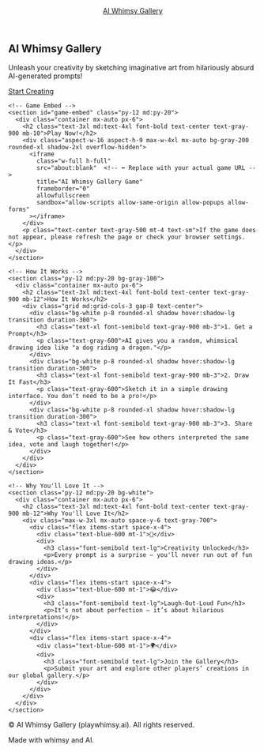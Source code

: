 <!DOCTYPE html>
<html lang="en">
<head>
  <meta charset="UTF-8" />
  <meta name="viewport" content="width=device-width, initial-scale=1.0" />
  <title>AI Whimsy Gallery - Sketch Art from Creative AI Prompts!</title>
  <meta name="description" content="Unleash your inner artist with AI Whimsy Gallery! Get unique AI-generated prompts and sketch imaginative or hilarious art. Share and explore a gallery of digital whimsy.">
  <link rel="canonical" href="https://playwhimsy.ai/">
  <script src="https://cdn.tailwindcss.com?plugins=typography,aspect-ratio"></script>
  <style>
    .apple-blue-text { color: #007AFF; }
    .apple-blue-bg { background-color: #007AFF; }
    h1, h2 { text-wrap: balance; }
  </style>
</head>
<body class="bg-gray-50 text-gray-800 font-sans antialiased">

  <!-- Header -->
  <header class="bg-white/80 backdrop-blur-md shadow-sm sticky top-0 z-50">
    <div class="container mx-auto px-6 py-4 flex justify-between items-center">
      <a href="#" class="text-2xl font-bold text-gray-900">AI Whimsy Gallery</a>
    </div>
  </header>

  <!-- Main -->
  <main>
    <!-- Hero Section -->
    <section class="py-16 md:py-24 text-center bg-white">
      <div class="container mx-auto px-6">
        <h1 class="text-4xl sm:text-5xl md:text-6xl font-bold text-gray-900 mb-6">
          AI Whimsy Gallery
        </h1>
        <p class="text-lg md:text-xl text-gray-600 mb-10 max-w-2xl mx-auto">
          Unleash your creativity by sketching imaginative art from hilariously absurd AI-generated prompts!
        </p>
        <a href="#game-embed" class="bg-blue-600 hover:bg-blue-700 text-white font-semibold py-3 px-8 rounded-lg text-lg transition duration-150 ease-in-out">
          Start Creating
        </a>
      </div>
    </section>

    <!-- Game Embed -->
    <section id="game-embed" class="py-12 md:py-20">
      <div class="container mx-auto px-6">
        <h2 class="text-3xl md:text-4xl font-bold text-center text-gray-900 mb-10">Play Now!</h2>
        <div class="aspect-w-16 aspect-h-9 max-w-4xl mx-auto bg-gray-200 rounded-xl shadow-2xl overflow-hidden">
          <iframe
            class="w-full h-full"
            src="about:blank"  <!-- ⬅️ Replace with your actual game URL -->
            title="AI Whimsy Gallery Game"
            frameborder="0"
            allowfullscreen
            sandbox="allow-scripts allow-same-origin allow-popups allow-forms"
          ></iframe>
        </div>
        <p class="text-center text-gray-500 mt-4 text-sm">If the game does not appear, please refresh the page or check your browser settings.</p>
      </div>
    </section>

    <!-- How It Works -->
    <section class="py-12 md:py-20 bg-gray-100">
      <div class="container mx-auto px-6">
        <h2 class="text-3xl md:text-4xl font-bold text-center text-gray-900 mb-12">How It Works</h2>
        <div class="grid md:grid-cols-3 gap-8 text-center">
          <div class="bg-white p-8 rounded-xl shadow hover:shadow-lg transition duration-300">
            <h3 class="text-xl font-semibold text-gray-900 mb-3">1. Get a Prompt</h3>
            <p class="text-gray-600">AI gives you a random, whimsical drawing idea like "a dog riding a dragon."</p>
          </div>
          <div class="bg-white p-8 rounded-xl shadow hover:shadow-lg transition duration-300">
            <h3 class="text-xl font-semibold text-gray-900 mb-3">2. Draw It Fast</h3>
            <p class="text-gray-600">Sketch it in a simple drawing interface. You don’t need to be a pro!</p>
          </div>
          <div class="bg-white p-8 rounded-xl shadow hover:shadow-lg transition duration-300">
            <h3 class="text-xl font-semibold text-gray-900 mb-3">3. Share & Vote</h3>
            <p class="text-gray-600">See how others interpreted the same idea, vote and laugh together!</p>
          </div>
        </div>
      </div>
    </section>

    <!-- Why You'll Love It -->
    <section class="py-12 md:py-20 bg-white">
      <div class="container mx-auto px-6">
        <h2 class="text-3xl md:text-4xl font-bold text-center text-gray-900 mb-12">Why You'll Love It</h2>
        <div class="max-w-3xl mx-auto space-y-6 text-gray-700">
          <div class="flex items-start space-x-4">
            <div class="text-blue-600 mt-1">🎨</div>
            <div>
              <h3 class="font-semibold text-lg">Creativity Unlocked</h3>
              <p>Every prompt is a surprise — you'll never run out of fun drawing ideas.</p>
            </div>
          </div>
          <div class="flex items-start space-x-4">
            <div class="text-blue-600 mt-1">😂</div>
            <div>
              <h3 class="font-semibold text-lg">Laugh-Out-Loud Fun</h3>
              <p>It’s not about perfection — it’s about hilarious interpretations!</p>
            </div>
          </div>
          <div class="flex items-start space-x-4">
            <div class="text-blue-600 mt-1">🌍</div>
            <div>
              <h3 class="font-semibold text-lg">Join the Gallery</h3>
              <p>Submit your art and explore other players’ creations in our global gallery.</p>
            </div>
          </div>
        </div>
      </div>
    </section>
  </main>

  <!-- Footer -->
  <footer class="border-t border-gray-200 bg-gray-100">
    <div class="container mx-auto px-6 py-8 text-center text-gray-500">
      <p>&copy; <script>document.write(new Date().getFullYear())</script> AI Whimsy Gallery (playwhimsy.ai). All rights reserved.</p>
      <p class="text-sm mt-1">Made with whimsy and AI.</p>
    </div>
  </footer>

</body>
</html>
